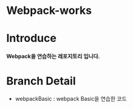 # Webpack-works

# Introduce

#### Webpack을 연습하는 레포지토리 입니다.

# Branch Detail

- webpackBasic : webpack Basic을 연습한 코드
